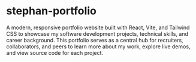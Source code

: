 # stephan-portfolio
A modern, responsive portfolio website built with React, Vite, and Tailwind CSS to showcase my software development projects, technical skills, and career background. This portfolio serves as a central hub for recruiters, collaborators, and peers to learn more about my work, explore live demos, and view source code for each project.
